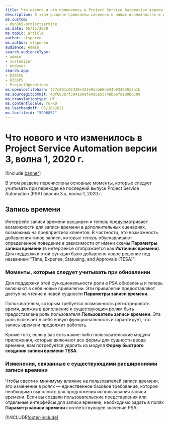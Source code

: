 ```yaml
---
title: Что нового и что изменилось в Project Service Automation версии 3.x, волна 1, 2020 г.
description: В этом разделе приведены сведения о новых возможностях и изменениях в Project Service Automation версии 3, волна 1, 2020 г.
ms.custom:
- dyn365-projectservice
ms.date: 05/15/2020
ms.topic: article
author: stsporen
ms.author: stsporen
audience: Admin
search.audienceType:
- admin
- customizer
- enduser
search.app:
- D365CE
- D365PS
- ProjectOperations
ms.openlocfilehash: f77c881c62428e423e0dab66eb34b033628a2a1b
ms.sourcegitcommit: 40f68387f594180af64a5e5c748b6efa188bd300
ms.translationtype: HT
ms.contentlocale: ru-RU
ms.lasthandoff: 05/10/2021
ms.locfileid: "5996852"
---
```

# <a name="whats-new-or-changed-in-project-service-automation-version-3-wave-1-2020"></a>Что нового и что изменилось в Project Service Automation версии 3, волна 1, 2020 г.

[!include [banner](../includes/psa-now-project-operations.md)]

В этом разделе перечислены основные моменты, которые следует учитывать при переходе на последний выпуск Project Service Automation (PSA) версии 3.x, волна 1, 2020 г.

## <a name="time-entry"></a>Запись времени
Интерфейс записи времени расширен и теперь предусматривает возможности для записи времени в дополнительных сценариях, возможных на предприятиях клиентов. В частности, это возможность добавления типов записи, которые теперь обуславливают определенное поведение в зависимости от имени схемы **Параметры записи времени** (в интерфейсе отображается как **Источник времени**). Для поддержки этой функции было добавлено новое решение под названием "Time, Expense, Statusing, and Approvals (TESA)".

### <a name="upgrade-consideration"></a>Моменты, которые следует учитывать при обновлении
Для поддержки этой функциональности роли в PSA обновлены и теперь включают в себя новые привилегии. Эти привилегии предоставляют доступ на чтение к новой сущности **Параметры записи времени**.

Пользователям, которым требуется возможность регистрировать время, должна в дополнение к существующим ролям быть предоставлена роль пользователя **Пользователь записи времени**. Эта роль включает в себя новую функциональность и гарантирует, что запись времени продолжит работать.

Кроме того, если у вас есть какие-либо пользовательские модули приложения, которые включают все формы для сущности ввода времени, вам потребуется удалить из модуля **Форму быстрого создания записи времени TESA**.

### <a name="currently-extended-time-entry-changes"></a>Изменения, связанные с существующими расширениями записи времени
Чтобы свести к минимуму влияние на пользователей записи времени, это изменение в ролях — единственное базовое требование, которое необходимо выполнить для продолжения использования записи времени. Если вы создали пользовательские представления или отдельные интерфейсы для записи времени, необходимо задать в полях **Параметр записи времени** соответствующее значение PSA.


[!INCLUDE[footer-include](../includes/footer-banner.md)]